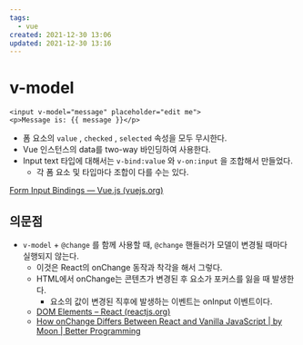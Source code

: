 ```yaml
---
tags:
  - vue
created: 2021-12-30 13:06
updated: 2021-12-30 13:16
---
```


# v-model

```vue
<input v-model="message" placeholder="edit me">
<p>Message is: {{ message }}</p>
```

- 폼 요소의 `value` , `checked` , `selected` 속성을 모두 무시한다.
- Vue 인스턴스의 data를 two-way 바인딩하여 사용한다.
- Input text 타입에 대해서는 `v-bind:value` 와 `v-on:input` 을 조합해서 만들었다.
  - 각 폼 요소 및 타입마다 조합이 다를 수는 있다.

[Form Input Bindings — Vue.js (vuejs.org)](https://vuejs.org/v2/guide/forms.html#Basic-Usage)

## 의문점

- `v-model` + `@change` 를 함께 사용할 때, `@change` 핸들러가 모델이 변경될 때마다 실행되지 않는다.
  - 이것은 React의 onChange 동작과 착각을 해서 그렇다.
  - HTML에서 onChange는 콘텐츠가 변경된 후 요소가 포커스를 잃을 때 발생한다.
    - 요소의 값이 변경된 직후에 발생하는 이벤트는 onInput 이벤트이다.
  - [DOM Elements – React (reactjs.org)](https://reactjs.org/docs/dom-elements.html#onchange)
  - [How onChange Differs Between React and Vanilla JavaScript | by Moon | Better Programming](https://betterprogramming.pub/how-onchange-differs-between-react-and-vanilla-javascript-90b56d6a340a)
